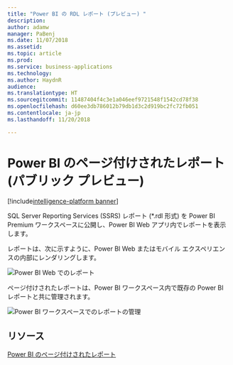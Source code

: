 ```yaml
---
title: "Power BI の RDL レポート (プレビュー) "
description: 
author: adamw
manager: PaBenj
ms.date: 11/07/2018
ms.assetid: 
ms.topic: article
ms.prod: 
ms.service: business-applications
ms.technology: 
ms.author: HaydnR
audience: 
ms.translationtype: HT
ms.sourcegitcommit: 11487404f4c3e1a046eef9721548f1542cd78f38
ms.openlocfilehash: d60ee3db786012b79db1d3c2d919bc2fc72fb051
ms.contentlocale: ja-jp
ms.lasthandoff: 11/20/2018

---
```

# <a name="paginated-reports-in-power-bi-public-preview"></a>Power BI のページ付けされたレポート (パブリック プレビュー) 

[!include[intelligence-platform banner](../../includes/intelligence-platform.md)]





SQL Server Reporting Services (SSRS) レポート (\*.rdl 形式) を Power BI Premium ワークスペースに公開し、Power BI Web アプリ内でレポートを表示します。 

レポートは、次に示すように、Power BI Web またはモバイル エクスペリエンスの内部にレンダリングします。

![Power BI Web でのレポート](media/rdl-report-render.png "Power BI Web でのレポート")

ページ付けされたレポートは、Power BI ワークスペース内で既存の Power BI レポートと共に管理されます。

![Power BI ワークスペースでのレポートの管理](media/rdl-report-list.png "Power BI ワークスペースでのレポートの管理")


## <a name="resources"></a>リソース
[Power BI のページ付けされたレポート](https://docs.microsoft.com/en-us/power-bi/paginated-reports-report-builder-power-bi)

